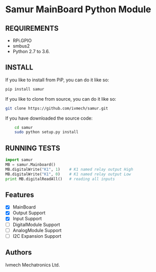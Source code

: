 # Samur MainBoard Python Module

REQUIREMENTS
--------

* RPi.GPIO
* smbus2
* Python 2.7 to 3.6.

INSTALL
--------

If you like to install from PiP, you can do it like so:

```bash
pip install samur
```

If you like to clone from source, you can do it like so:

```bash
git clone https://github.com/ivmech/samur.git
```

If you have downloaded the source code:

```bash
    cd samur
    sudo python setup.py install
```

RUNNING TESTS
--------

```python
import samur
MB = samur.Mainboard()
MB.digitalWrite("K1", 1)    # K1 named relay output High
MB.digitalWrite("K1", 0)    # K1 named relay output Low
print MB.digitalReadAll()   # reading all inputs
```

Features
--------

* [x] MainBoard
* [x] Output Support
* [x] Input Support
* [ ] DigitalModule Support
* [ ] AnalogModule Support
* [ ] I2C Expansion Support

Authors
-------

Ivmech Mechatronics Ltd.
